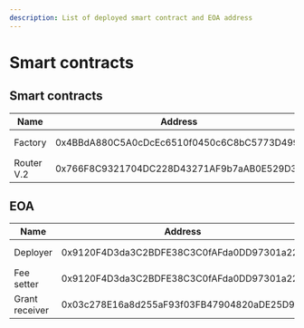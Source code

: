 ```yaml
---
description: List of deployed smart contract and EOA address
---
```


# Smart contracts

## Smart contracts

<table><thead><tr><th width="146.33333333333331">Name</th><th width="440">Address</th><th>Blockchain</th></tr></thead><tbody><tr><td>Factory</td><td>0x4BBdA880C5A0cDcEc6510f0450c6C8bC5773D499</td><td><a href="https://exp-l1.jibchain.net/address/0x4BBdA880C5A0cDcEc6510f0450c6C8bC5773D499">JIBCHAIN L1</a></td></tr><tr><td>Router V.2</td><td>0x766F8C9321704DC228D43271AF9b7aAB0E529D38</td><td><a href="https://exp-l1.jibchain.net/address/0x766F8C9321704DC228D43271AF9b7aAB0E529D38">JIBCHAIN L1</a></td></tr></tbody></table>

## EOA

<table><thead><tr><th width="148">Name</th><th width="439">Address</th><th></th><th data-hidden>Address</th><th data-hidden></th></tr></thead><tbody><tr><td>Deployer</td><td>0x9120F4D3da3C2BDFE38C3C0fAFda0DD97301a222</td><td><a href="https://exp-l1.jibchain.net/address/0x9120F4D3da3C2BDFE38C3C0fAFda0DD97301a222">JIBCHAIN L1</a></td><td></td><td></td></tr><tr><td>Fee setter</td><td>0x9120F4D3da3C2BDFE38C3C0fAFda0DD97301a222</td><td><a href="https://exp-l1.jibchain.net/address/0x9120F4D3da3C2BDFE38C3C0fAFda0DD97301a222">JIBCHAIN L1</a></td><td></td><td></td></tr><tr><td>Grant receiver</td><td>0x03c278E16a8d255aF93f03FB47904820aDE25D9c</td><td><a href="https://exp-l1.jibchain.net/address/0x03c278E16a8d255aF93f03FB47904820aDE25D9c">JIBCHAIN L1</a></td><td></td><td></td></tr></tbody></table>
